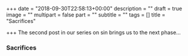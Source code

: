 +++
date = "2018-09-30T22:58:13+00:00"
description = ""
draft = true
image = ""
multipart = false
part = ""
subtitle = ""
tags = []
title = "Sacrifices"

+++
The second post in our series on sin brings us to the next phase...

### Sacrifices